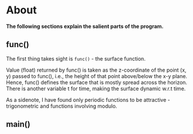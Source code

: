 # About
**The following sections explain the salient parts of the program.**
## func()
The first thing takes sight is ```func()``` - the surface function.

Value (float) returned by func() is taken as the z-coordinate of the point (x, y) passed to func(), i.e., the height of that point above/below the x-y plane.
Hence, func() defines the surface that is mostly spread across the horizon. There is another variable t for time, making the surface dynamic w.r.t time.

As a sidenote, I have found only periodic functions to be attractive - trigonometric and functions involving modulo.

## main()
